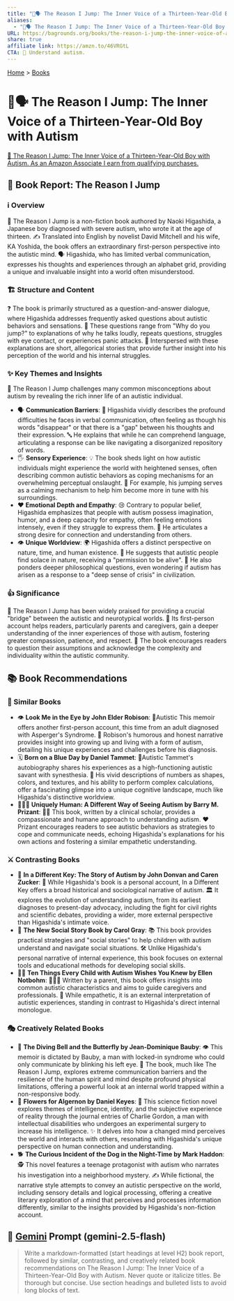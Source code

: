 ```yaml
---
title: "👦🗣️ The Reason I Jump: The Inner Voice of a Thirteen-Year-Old Boy with Autism"
aliases:
  - "👦🗣️ The Reason I Jump: The Inner Voice of a Thirteen-Year-Old Boy with Autism"
URL: https://bagrounds.org/books/the-reason-i-jump-the-inner-voice-of-a-thirteen-year-old-boy-with-autism
share: true
affiliate link: https://amzn.to/46VRGtL
CTA: 🧩 Understand autism.
---
```

[Home](../index.md) > [Books](./index.md)  
# 👦🗣️ The Reason I Jump: The Inner Voice of a Thirteen-Year-Old Boy with Autism  
[🛒 The Reason I Jump: The Inner Voice of a Thirteen-Year-Old Boy with Autism. As an Amazon Associate I earn from qualifying purchases.](https://amzn.to/46VRGtL)  
  
## 📖 Book Report: The Reason I Jump  
  
### ℹ️ Overview  
  
 📖 The Reason I Jump is a non-fiction book authored by Naoki Higashida, a Japanese boy diagnosed with severe autism, who wrote it at the age of thirteen. ✍️ Translated into English by novelist David Mitchell and his wife, KA Yoshida, the book offers an extraordinary first-person perspective into the autistic mind. 🗣️ Higashida, who has limited verbal communication, expresses his thoughts and experiences through an alphabet grid, providing a unique and invaluable insight into a world often misunderstood.  
  
### 🏗️ Structure and Content  
  
 ❓ The book is primarily structured as a question-and-answer dialogue, where Higashida addresses frequently asked questions about autistic behaviors and sensations. 🤔 These questions range from "Why do you jump?" to explanations of why he talks loudly, repeats questions, struggles with eye contact, or experiences panic attacks. 📝 Interspersed with these explanations are short, allegorical stories that provide further insight into his perception of the world and his internal struggles.  
  
### ✨ Key Themes and Insights  
  
 🧠 The Reason I Jump challenges many common misconceptions about autism by revealing the rich inner life of an autistic individual.  
  
* 🗣️ **Communication Barriers**: 🚧 Higashida vividly describes the profound difficulties he faces in verbal communication, often feeling as though his words "disappear" or that there is a "gap" between his thoughts and their expression. 🔤 He explains that while he can comprehend language, articulating a response can be like navigating a disorganized repository of words.  
* 🖐️ **Sensory Experience**: 💡 The book sheds light on how autistic individuals might experience the world with heightened senses, often describing common autistic behaviors as coping mechanisms for an overwhelming perceptual onslaught. 🤸 For example, his jumping serves as a calming mechanism to help him become more in tune with his surroundings.  
* ❤️ **Emotional Depth and Empathy**: 😢 Contrary to popular belief, Higashida emphasizes that people with autism possess imagination, humor, and a deep capacity for empathy, often feeling emotions intensely, even if they struggle to express them. 🤗 He articulates a strong desire for connection and understanding from others.  
* 👁️ **Unique Worldview**: 🌍 Higashida offers a distinct perspective on nature, time, and human existence. 🌳 He suggests that autistic people find solace in nature, receiving a "permission to be alive". 🤔 He also ponders deeper philosophical questions, even wondering if autism has arisen as a response to a "deep sense of crisis" in civilization.  
  
### 👍 Significance  
  
 🌉 The Reason I Jump has been widely praised for providing a crucial "bridge" between the autistic and neurotypical worlds. 📖 Its first-person account helps readers, particularly parents and caregivers, gain a deeper understanding of the inner experiences of those with autism, fostering greater compassion, patience, and respect. 🙏 The book encourages readers to question their assumptions and acknowledge the complexity and individuality within the autistic community.  
  
## 📚 Book Recommendations  
  
### 🤝 Similar Books  
  
* 👁️ **Look Me in the Eye by John Elder Robison**: 🧑‍Autistic This memoir offers another first-person account, this time from an adult diagnosed with Asperger's Syndrome. 🤣 Robison's humorous and honest narrative provides insight into growing up and living with a form of autism, detailing his unique experiences and challenges before his diagnosis.  
* 🗓️ **Born on a Blue Day by Daniel Tammet**: 🧑‍Autistic Tammet's autobiography shares his experiences as a high-functioning autistic savant with synesthesia. 🌈 His vivid descriptions of numbers as shapes, colors, and textures, and his ability to perform complex calculations, offer a fascinating glimpse into a unique cognitive landscape, much like Higashida's distinctive worldview.  
* 🧑‍🤝‍🧑 **Uniquely Human: A Different Way of Seeing Autism by Barry M. Prizant**: 👨‍🏫 This book, written by a clinical scholar, provides a compassionate and humane approach to understanding autism. ❤️ Prizant encourages readers to see autistic behaviors as strategies to cope and communicate needs, echoing Higashida's explanations for his own actions and fostering a similar empathetic understanding.  
  
### ⚔️ Contrasting Books  
  
* 📜 **In a Different Key: The Story of Autism by John Donvan and Caren Zucker**: 📰 While Higashida's book is a personal account, In a Different Key offers a broad historical and sociological narrative of autism. 🏛️ It explores the evolution of understanding autism, from its earliest diagnoses to present-day advocacy, including the fight for civil rights and scientific debates, providing a wider, more external perspective than Higashida's intimate voice.  
* 🤝 **The New Social Story Book by Carol Gray**: 📚 This book provides practical strategies and "social stories" to help children with autism understand and navigate social situations. 🛠️ Unlike Higashida's personal narrative of internal experience, this book focuses on external tools and educational methods for developing social skills.  
* 🧑‍🏫 **Ten Things Every Child with Autism Wishes You Knew by Ellen Notbohm**: 👩‍👧‍👦 Written by a parent, this book offers insights into common autistic characteristics and aims to guide caregivers and professionals. 🤔 While empathetic, it is an external interpretation of autistic experiences, standing in contrast to Higashida's direct internal monologue.  
  
### 🎭 Creatively Related Books  
  
* 🤿 **The Diving Bell and the Butterfly by Jean-Dominique Bauby**: 👁️ This memoir is dictated by Bauby, a man with locked-in syndrome who could only communicate by blinking his left eye. 📖 The book, much like The Reason I Jump, explores extreme communication barriers and the resilience of the human spirit and mind despite profound physical limitations, offering a powerful look at an internal world trapped within a non-responsive body.  
* 🌸 **Flowers for Algernon by Daniel Keyes**: 🧠 This science fiction novel explores themes of intelligence, identity, and the subjective experience of reality through the journal entries of Charlie Gordon, a man with intellectual disabilities who undergoes an experimental surgery to increase his intelligence. ✨ It delves into how a changed mind perceives the world and interacts with others, resonating with Higashida's unique perspective on human connection and understanding.  
* 🐕 **The Curious Incident of the Dog in the Night-Time by Mark Haddon**: 🕵️ This novel features a teenage protagonist with autism who narrates his investigation into a neighborhood mystery. ✍️ While fictional, the narrative style attempts to convey an autistic perspective on the world, including sensory details and logical processing, offering a creative literary exploration of a mind that perceives and processes information differently, similar to the insights provided by Higashida's non-fiction account.  
  
## 💬 [Gemini](https://gemini.google.com) Prompt (gemini-2.5-flash)  
> Write a markdown-formatted (start headings at level H2) book report, followed by similar, contrasting, and creatively related book recommendations on The Reason I Jump: The Inner Voice of a Thirteen-Year-Old Boy with Autism. Never quote or italicize titles. Be thorough but concise. Use section headings and bulleted lists to avoid long blocks of text.